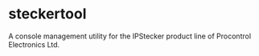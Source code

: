 steckertool
===========

A console management utility for the IPStecker product line of Procontrol Electronics Ltd.
